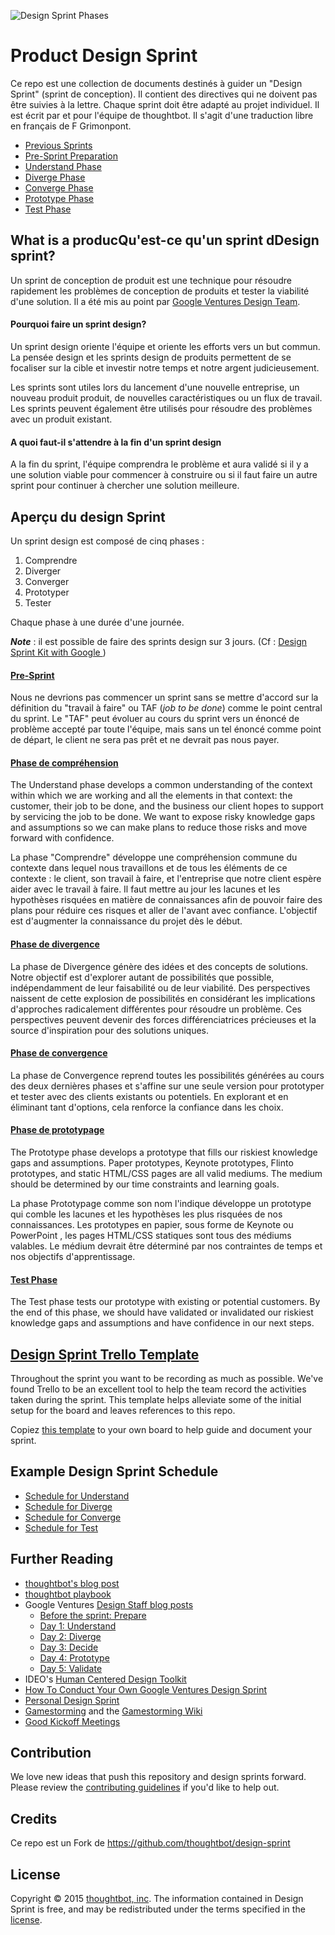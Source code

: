 ![Design Sprint Phases](/images/phases.png?raw=true "Design Sprint Phases")

# Product Design Sprint

Ce repo est une collection de documents destinés à guider un "Design Sprint" (sprint de conception). Il contient des directives qui ne doivent pas être suivies à la lettre. Chaque sprint doit être adapté au projet individuel. Il est écrit par et pour l'équipe de thoughtbot. Il s'agit d'une traduction libre en français de F Grimonpont.

* [Previous Sprints](Previous-Sprints)
* [Pre-Sprint Preparation](0-Pre-Sprint)
* [Understand Phase](1-Understand)
* [Diverge Phase](2-Diverge)
* [Converge Phase](3-Converge)
* [Prototype Phase](4-Prototype)
* [Test Phase](5-Test)

## What is a producQu'est-ce qu'un sprint dDesign sprint?

Un sprint de conception de produit est une technique pour
résoudre rapidement les problèmes de conception de produits
et tester la viabilité d'une solution.
Il a été mis au point par
[Google Ventures Design
Team](http://www.designstaff.org/articles/product-design-sprint-2012-10-02.html).

#### Pourquoi faire un sprint design?

Un sprint design oriente l'équipe et oriente les efforts vers un but commun.
La pensée design et les sprints design de produits permettent de se focaliser sur la cible et investir notre temps et notre argent judicieusement.

Les sprints sont utiles lors du lancement d'une nouvelle entreprise, un nouveau produit produit, de nouvelles caractéristiques  ou un flux de travail.
Les sprints peuvent également être utilisés pour résoudre des problèmes avec un produit existant.



#### A quoi faut-il s'attendre à la fin d'un sprint design 

A la fin du sprint, l'équipe comprendra le problème et aura validé si il y a  une solution viable pour commencer à construire ou si il faut faire un autre sprint pour continuer à chercher une solution meilleure.


## Aperçu du design Sprint

Un sprint design est composé de cinq phases : 

 1. Comprendre 
 2. Diverger
 3. Converger
 4. Prototyper
 5. Tester


Chaque phase à une durée d'une journée.

***Note*** : il est possible de faire des sprints design sur 3 jours. (Cf : [Design Sprint Kit with Google ](https://designsprintkit.withgoogle.com/introduction/overview ))

#### [Pre-Sprint](0-Pre-Sprint)

Nous ne devrions pas commencer un sprint sans se mettre d'accord sur la définition du "travail à faire" ou TAF (*job to be done*) comme le point central du sprint.
Le "TAF" peut évoluer au cours du sprint vers un énoncé de problème accepté par toute l'équipe, mais sans un tel énoncé comme point de départ, le client ne sera pas prêt et ne devrait pas nous payer.


#### [Phase de compréhension](1-Understand)

The Understand phase develops a common understanding of the context within which we are working and all the elements in that context:
the customer,
their job to be done,
and the business our client hopes to support by servicing the job to be done.
We want to expose risky knowledge gaps and assumptions so we can make plans to reduce those risks and move forward with confidence.

La phase "Comprendre" développe une compréhension commune du contexte dans lequel nous travaillons et de tous les éléments de ce contexte :
le client,
son travail à faire,
et l'entreprise que notre client espère aider avec le travail à faire.
Il faut mettre au jour les lacunes et les hypothèses risquées en matière de connaissances afin de pouvoir faire des plans pour réduire ces risques et aller de l'avant avec confiance. L'objectif est d'augmenter la connaissance du projet dès le début.



#### [Phase de divergence ](2-Diverge)

La phase de Divergence génère des idées et des concepts de solutions.
Notre objectif est d'explorer autant de possibilités que possible, indépendamment de leur faisabilité ou de leur viabilité.
Des perspectives naissent de cette explosion de possibilités en considérant les implications d'approches radicalement différentes pour résoudre un problème.
Ces perspectives peuvent devenir des forces différenciatrices précieuses et la source d'inspiration pour des solutions uniques.


#### [Phase de convergence](3-Converge)

La phase de Convergence reprend toutes les possibilités générées au cours des deux dernières phases et s'affine sur une seule version pour prototyper et tester avec des clients existants ou potentiels.
En explorant et en éliminant tant d'options, cela renforce la confiance dans les choix.

#### [Phase de prototypage](4-Prototype)

The Prototype phase develops a prototype that fills our riskiest knowledge gaps and assumptions.
Paper prototypes,
Keynote prototypes,
Flinto prototypes,
and
static HTML/CSS pages
are all valid mediums.
The medium should be determined by our time constraints and learning goals.

La phase Prototypage comme son nom l'indique développe un prototype qui comble les lacunes et les hypothèses les plus risquées de nos connaissances. 
Les prototypes en papier, sous forme de Keynote ou PowerPoint , les pages HTML/CSS statiques sont tous des médiums valables.
Le médium devrait être déterminé par nos contraintes de temps et nos objectifs d'apprentissage.

#### [Test Phase](5-Test)

The Test phase
tests our prototype
with existing or potential customers.
By the end of this phase,
we should have validated or invalidated
our riskiest knowledge gaps and assumptions
and have confidence in our next steps.

## [Design Sprint Trello Template](https://trello.com/b/lMmuSlkP/public-design-sprint-template)

Throughout the sprint you want to be recording as much as possible.
We've found Trello to be an excellent tool to help the team record the activities
taken during the sprint. This template helps alleviate some of the initial setup
for the board and leaves references to this repo.

Copiez [this template](https://trello.com/b/lMmuSlkP/public-design-sprint-template)
to your own board to help guide and document your sprint.


## Example Design Sprint Schedule

* [Schedule for Understand](1-Understand/Schedule.md)
* [Schedule for Diverge](2-Diverge/Schedule.md)
* [Schedule for Converge](3-Converge/Schedule.md)
* [Schedule for Test](5-Test/Schedule.md)

## Further Reading

* [thoughtbot's blog post](http://robots.thoughtbot.com/the-product-design-sprint)
* [thoughtbot playbook](https://thoughtbot.com/playbook/product-design-sprint/introduction)
* Google Ventures [Design Staff blog posts](http://www.designstaff.org/articles/product-design-sprint-2012-10-02.html)
  * [Before the sprint: Prepare](http://www.designstaff.org/articles/product-design-sprint-2-2012-10-09.html)
  * [Day 1: Understand](http://www.designstaff.org/articles/product-design-sprint-day-1-understand-2012-10-16.html)
  * [Day 2: Diverge](http://www.designstaff.org/articles/product-design-sprint-day-2-diverge-2012-10-26.html)
  * [Day 3: Decide](http://www.designstaff.org/articles/product-design-sprint-day-3-decide-2012-11-20.html)
  * [Day 4: Prototype](http://www.designstaff.org/articles/product-design-sprint-day-4-prototype-2013-01-07.html)
  * [Day 5: Validate](http://www.designstaff.org/articles/product-design-sprint-day-5-validate-2013-03-07.html)
* IDEO's [Human Centered Design Toolkit](http://www.ideo.com/work/human-centered-design-toolkit/)
* [How To Conduct Your Own Google Ventures Design Sprint](http://www.fastcodesign.com/1672887/how-to-conduct-your-own-google-design-sprint)
* [Personal Design Sprint](http://franciscortez.com/design-sprint/)
* [Gamestorming](http://www.amazon.com/Gamestorming-Playbook-Innovators-Rulebreakers-Changemakers/dp/0596804172) and the [Gamestorming Wiki](http://www.gamestorming.com/the-wiki/)
* [Good Kickoff Meetings](http://goodkickoffmeetings.com/)

## Contribution

We love new ideas that push this repository and design sprints forward. Please
review the [contributing guidelines](CONTRIBUTING.md) if you'd like to help out.

## Credits


Ce repo est un Fork de https://github.com/thoughtbot/design-sprint

## License

Copyright © 2015 [thoughtbot, inc](http://thoughtbot.com).
The information contained in Design Sprint is free,
and may be redistributed under the terms specified in the
[license](LICENSE.md).
<!--stackedit_data:
eyJoaXN0b3J5IjpbNjY1MjE2NjUzXX0=
-->